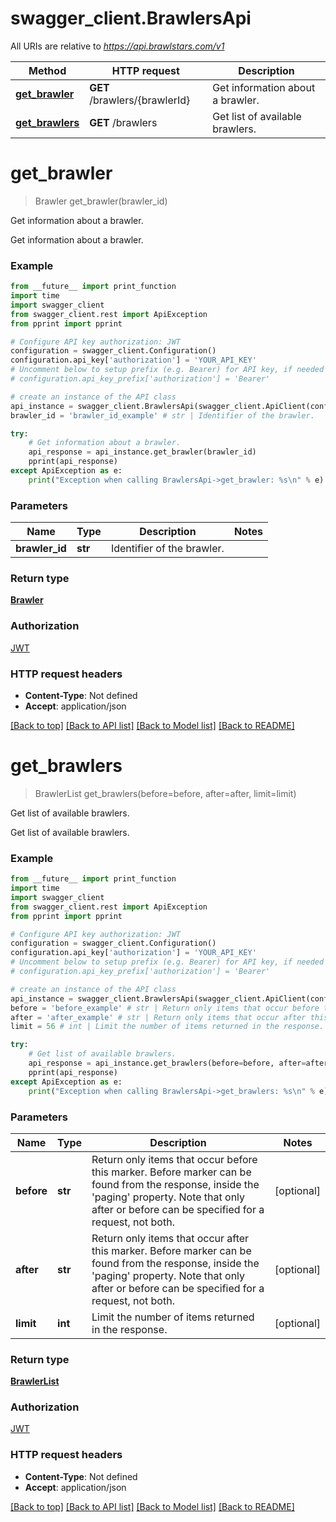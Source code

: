 # swagger_client.BrawlersApi

All URIs are relative to *https://api.brawlstars.com/v1*

Method | HTTP request | Description
------------- | ------------- | -------------
[**get_brawler**](BrawlersApi.md#get_brawler) | **GET** /brawlers/{brawlerId} | Get information about a brawler.
[**get_brawlers**](BrawlersApi.md#get_brawlers) | **GET** /brawlers | Get list of available brawlers.

# **get_brawler**
> Brawler get_brawler(brawler_id)

Get information about a brawler.

Get information about a brawler.

### Example
```python
from __future__ import print_function
import time
import swagger_client
from swagger_client.rest import ApiException
from pprint import pprint

# Configure API key authorization: JWT
configuration = swagger_client.Configuration()
configuration.api_key['authorization'] = 'YOUR_API_KEY'
# Uncomment below to setup prefix (e.g. Bearer) for API key, if needed
# configuration.api_key_prefix['authorization'] = 'Bearer'

# create an instance of the API class
api_instance = swagger_client.BrawlersApi(swagger_client.ApiClient(configuration))
brawler_id = 'brawler_id_example' # str | Identifier of the brawler.

try:
    # Get information about a brawler.
    api_response = api_instance.get_brawler(brawler_id)
    pprint(api_response)
except ApiException as e:
    print("Exception when calling BrawlersApi->get_brawler: %s\n" % e)
```

### Parameters

Name | Type | Description  | Notes
------------- | ------------- | ------------- | -------------
 **brawler_id** | **str**| Identifier of the brawler. | 

### Return type

[**Brawler**](Brawler.md)

### Authorization

[JWT](../README.md#JWT)

### HTTP request headers

 - **Content-Type**: Not defined
 - **Accept**: application/json

[[Back to top]](#) [[Back to API list]](../README.md#documentation-for-api-endpoints) [[Back to Model list]](../README.md#documentation-for-models) [[Back to README]](../README.md)

# **get_brawlers**
> BrawlerList get_brawlers(before=before, after=after, limit=limit)

Get list of available brawlers.

Get list of available brawlers.

### Example
```python
from __future__ import print_function
import time
import swagger_client
from swagger_client.rest import ApiException
from pprint import pprint

# Configure API key authorization: JWT
configuration = swagger_client.Configuration()
configuration.api_key['authorization'] = 'YOUR_API_KEY'
# Uncomment below to setup prefix (e.g. Bearer) for API key, if needed
# configuration.api_key_prefix['authorization'] = 'Bearer'

# create an instance of the API class
api_instance = swagger_client.BrawlersApi(swagger_client.ApiClient(configuration))
before = 'before_example' # str | Return only items that occur before this marker. Before marker can be found from the response, inside the 'paging' property. Note that only after or before can be specified for a request, not both.  (optional)
after = 'after_example' # str | Return only items that occur after this marker. Before marker can be found from the response, inside the 'paging' property. Note that only after or before can be specified for a request, not both.  (optional)
limit = 56 # int | Limit the number of items returned in the response. (optional)

try:
    # Get list of available brawlers.
    api_response = api_instance.get_brawlers(before=before, after=after, limit=limit)
    pprint(api_response)
except ApiException as e:
    print("Exception when calling BrawlersApi->get_brawlers: %s\n" % e)
```

### Parameters

Name | Type | Description  | Notes
------------- | ------------- | ------------- | -------------
 **before** | **str**| Return only items that occur before this marker. Before marker can be found from the response, inside the &#x27;paging&#x27; property. Note that only after or before can be specified for a request, not both.  | [optional] 
 **after** | **str**| Return only items that occur after this marker. Before marker can be found from the response, inside the &#x27;paging&#x27; property. Note that only after or before can be specified for a request, not both.  | [optional] 
 **limit** | **int**| Limit the number of items returned in the response. | [optional] 

### Return type

[**BrawlerList**](BrawlerList.md)

### Authorization

[JWT](../README.md#JWT)

### HTTP request headers

 - **Content-Type**: Not defined
 - **Accept**: application/json

[[Back to top]](#) [[Back to API list]](../README.md#documentation-for-api-endpoints) [[Back to Model list]](../README.md#documentation-for-models) [[Back to README]](../README.md)

